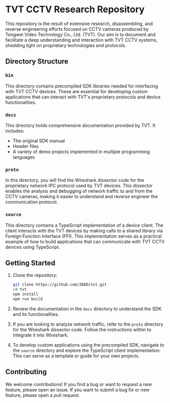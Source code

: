 # TVT CCTV Research Repository

This repository is the result of extensive research, disassembling, and reverse engineering efforts focused on CCTV cameras produced by Tongwei Video Technology Co., Ltd. (TVT). Our aim is to document and facilitate a deep understanding and interaction with TVT CCTV systems, shedding light on proprietary technologies and protocols.

## Directory Structure

### `bin`

This directory contains precompiled SDK libraries needed for interfacing with TVT CCTV devices. These are essential for developing custom applications that can interact with TVT's proprietary protocols and device functionalities.

### `docs`

This directory holds comprehensive documentation provided by TVT. It includes:

- The original SDK manual
- Header files
- A variety of demo projects implemented in multiple programming languages

### `proto`

In this directory, you will find the Wireshark dissector code for the proprietary network IPC protocol used by TVT devices. This dissector enables the analysis and debugging of network traffic to and from the CCTV cameras, making it easier to understand and reverse engineer the communication protocol.

### `source`

This directory contains a TypeScript implementation of a device client. The client interacts with the TVT devices by making calls to a shared library via Foreign Function Interface (FFI). This implementation serves as a practical example of how to build applications that can communicate with TVT CCTV devices using TypeScript.

## Getting Started

1. Clone the repository:

   ```bash
   git clone https://github.com/2BAD/tvt.git
   cd tvt
   npm install
   npm run build
   ```

2. Review the documentation in the `docs` directory to understand the SDK and its functionalities.
3. If you are looking to analyze network traffic, refer to the `proto` directory for the Wireshark dissector code. Follow the instructions within to integrate it into Wireshark.
4. To develop custom applications using the precompiled SDK, navigate to the `source` directory and explore the TypeScript client implementation. This can serve as a template or guide for your own projects.

## Contributing

We welcome contributions! If you find a bug or want to request a new feature, please open an issue. If you want to submit a bug fix or new feature, please open a pull request.
